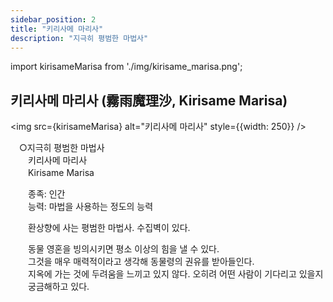 ```yaml
---
sidebar_position: 2
title: "키리사메 마리사"
description: "지극히 평범한 마법사"
---
```


import kirisameMarisa from './img/kirisame_marisa.png';

## 키리사메 마리사 (霧雨魔理沙, Kirisame Marisa)

<img src={kirisameMarisa} alt="키리사메 마리사" style={{width: 250}} />

　○지극히 평범한 마법사  
　　키리사메 마리사  
　　Kirisame Marisa  

　　종족: 인간  
　　능력: 마법을 사용하는 정도의 능력  

　　환상향에 사는 평범한 마법사. 수집벽이 있다.  

　　동물 영혼을 빙의시키면 평소 이상의 힘을 낼 수 있다.  
　　그것을 매우 매력적이라고 생각해 동물령의 권유를 받아들인다.  
　　지옥에 가는 것에 두려움을 느끼고 있지 않다. 오히려 어떤 사람이 기다리고 있을지  
　　궁금해하고 있다.  
